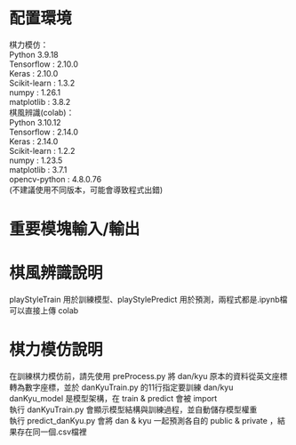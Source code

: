# 配置環境  
棋力模仿：  
Python 3.9.18  
Tensorflow : 2.10.0  
Keras : 2.10.0  
Scikit-learn : 1.3.2  
numpy : 1.26.1  
matplotlib : 3.8.2  
棋風辨識(colab)：  
Python 3.10.12  
Tensorflow : 2.14.0  
Keras : 2.14.0  
Scikit-learn : 1.2.2  
numpy : 1.23.5  
matplotlib : 3.7.1  
opencv-python : 4.8.0.76  
(不建議使用不同版本，可能會導致程式出錯)  
# 重要模塊輸入/輸出  
# 棋風辨識說明  
playStyleTrain 用於訓練模型、playStylePredict 用於預測，兩程式都是.ipynb檔可以直接上傳 colab  
# 棋力模仿說明  
在訓練棋力模仿前，請先使用 preProcess.py 將 dan/kyu 原本的資料從英文座標轉為數字座標，並於 danKyuTrain.py 的11行指定要訓練 dan/kyu  
danKyu_model 是模型架構，在 train & predict 會被 import  
執行 danKyuTrain.py 會顯示模型結構與訓練過程，並自動儲存模型權重  
執行 predict_danKyu.py 會將 dan & kyu 一起預測各自的 public & private ，結果存在同一個.csv檔裡  
